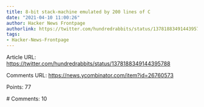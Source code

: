 ```yaml
---
title: 8-bit stack-machine emulated by 200 lines of C
date: "2021-04-10 11:00:26"
author: Hacker News Frontpage
authorlink: https://twitter.com/hundredrabbits/status/1378188349144395788
tags:
- Hacker-News-Frontpage
---
```


<p>Article URL: <a href="https://twitter.com/hundredrabbits/status/1378188349144395788">https://twitter.com/hundredrabbits/status/1378188349144395788</a></p>
<p>Comments URL: <a href="https://news.ycombinator.com/item?id=26760573">https://news.ycombinator.com/item?id=26760573</a></p>
<p>Points: 77</p>
<p># Comments: 10</p>
